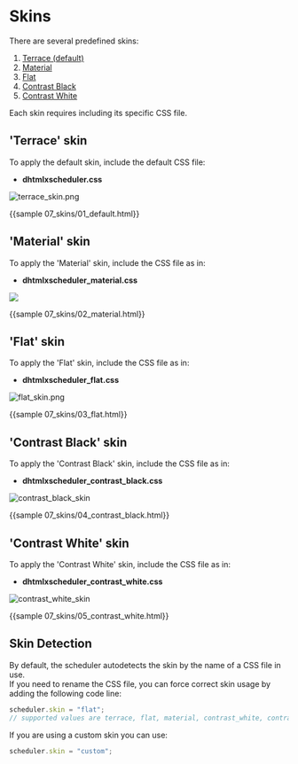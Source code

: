 Skins 
==============

There are several predefined skins:

1. [Terrace (default)](skins.md#defaultskin)
2. [Material](skins.md#materialskin)
3. [Flat](skins.md#flatskin)
4. [Contrast Black](skins.md#contrastblackskin)
5. [Contrast White](skins.md#contrastwhiteskin)

Each skin requires including its specific CSS file. 

'Terrace' skin 
-----------------------------
To apply the default skin, include the default CSS file:

- **dhtmlxscheduler.css**

![terrace_skin.png](terrace_skin.png)

{{sample 07_skins/01_default.html}}


'Material' skin
----------------
To apply the 'Material' skin, include the CSS file as in:

- **dhtmlxscheduler_material.css**

![](material_skin.png)

{{sample 07_skins/02_material.html}}


'Flat' skin
-----------------------------
To apply the 'Flat' skin, include the CSS file as in:

- **dhtmlxscheduler_flat.css**

![flat_skin.png](flat_skin.png)

{{sample 07_skins/03_flat.html}}


'Contrast Black' skin
----------------------
To apply the 'Contrast Black' skin, include the CSS file as in:

- **dhtmlxscheduler_contrast_black.css**

![contrast_black_skin](contrast_black_skin.png)

{{sample 07_skins/04_contrast_black.html}}


'Contrast White' skin
----------------------
To apply the 'Contrast White' skin, include the CSS file as in:

- **dhtmlxscheduler_contrast_white.css**

![contrast_white_skin](contrast_white_skin.png)

{{sample 07_skins/05_contrast_white.html}}

## Skin Detection

By default, the scheduler autodetects the skin by  the name of a CSS file in use.  
If you need to rename the CSS file, you can force correct skin usage by adding the following code line:

~~~js
scheduler.skin = "flat";  
// supported values are terrace, flat, material, contrast_white, contrast_black
~~~

If you are using a custom skin you can use:

~~~js
scheduler.skin = "custom";
~~~